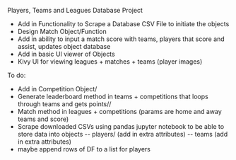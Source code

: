 Players, Teams and Leagues Database Project

- Add in Functionality to Scrape a Database CSV File to initiate the objects
- Design Match Object/Function
- Add in ability to input a match score with teams, players that score and assist, updates object database
- Add in basic UI viewer of Objects
- Kivy UI for viewing leagues + matches + teams (player images)

To do:
- Add in Competition Object/ 
- Generate leaderboard method in teams + competitions that loops through teams and gets points//
- Match method in leagues + competitions (params are home and away teams and score)
- Scrape downloaded CSVs using pandas jupyter notebook to be able to store data into objects
-- players/ (add in extra attributes)
-- teams (add in extra attributes)
- maybe append rows of DF to a list for players